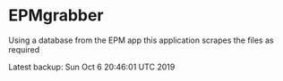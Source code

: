 # EPMgrabber
Using a database from the EPM app this application scrapes the files as required


Latest backup: Sun Oct 6 20:46:01 UTC 2019
